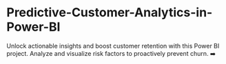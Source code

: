 # Predictive-Customer-Analytics-in-Power-BI
Unlock actionable insights and boost customer retention with this Power BI project. Analyze and visualize risk factors to proactively prevent churn. ➡️
